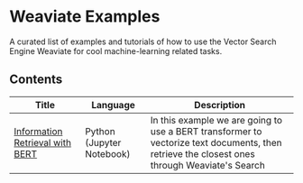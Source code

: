 # Weaviate Examples

A curated list of examples and tutorials of how to use the Vector Search Engine
Weaviate for cool machine-learning related tasks.

## Contents

|Title|Language|Description|
|---|---|---|
| [Information Retrieval with BERT](bert-information-retrieval) | Python (Jupyter Notebook) | In this example we are going to use a BERT transformer to vectorize text documents, then retrieve the closest ones through Weaviate's Search |
